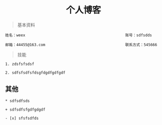 # <center>个人博客</center>

> 基本资料

    姓名：weex                                             账号：sdfsdds
	
	邮箱：44455@163.com                                    联系方式：545666


> 技能

	1. zdsfsfsdsf
	
	2. sdfsfsdfsfdsgfdgdfgdfgdf
	
## 其他
   
	* sdfsdfsds

	+ sdfsdfsfgdfgdgdf
	
	- [x] sfsfsdfds